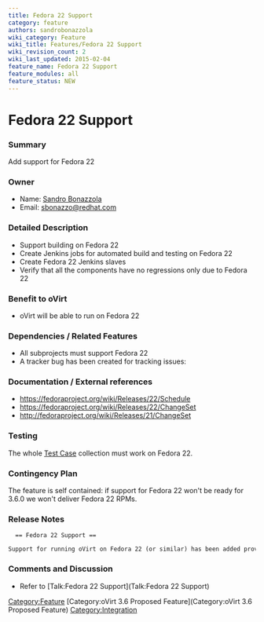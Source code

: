 ```yaml
---
title: Fedora 22 Support
category: feature
authors: sandrobonazzola
wiki_category: Feature
wiki_title: Features/Fedora 22 Support
wiki_revision_count: 2
wiki_last_updated: 2015-02-04
feature_name: Fedora 22 Support
feature_modules: all
feature_status: NEW
---
```


# Fedora 22 Support

### Summary

Add support for Fedora 22

### Owner

*   Name: [ Sandro Bonazzola](User:SandroBonazzola)
*   Email: <sbonazzo@redhat.com>

### Detailed Description

*   Support building on Fedora 22
*   Create Jenkins jobs for automated build and testing on Fedora 22
*   Create Fedora 22 Jenkins slaves
*   Verify that all the components have no regressions only due to Fedora 22

### Benefit to oVirt

*   oVirt will be able to run on Fedora 22

### Dependencies / Related Features

*   All subprojects must support Fedora 22
*   A tracker bug has been created for tracking issues:

### Documentation / External references

*   <https://fedoraproject.org/wiki/Releases/22/Schedule>
*   <https://fedoraproject.org/wiki/Releases/22/ChangeSet>
*   <http://fedoraproject.org/wiki/Releases/21/ChangeSet>

### Testing

The whole [Test Case](http://www.ovirt.org/Category:TestCase) collection must work on Fedora 22.

### Contingency Plan

The feature is self contained: if support for Fedora 22 won't be ready for 3.6.0 we won't deliver Fedora 22 RPMs.

### Release Notes

      == Fedora 22 Support ==
      Support for running oVirt on Fedora 22 (or similar) has been added providing custom packaging of Wildfly 8.2.0.

### Comments and Discussion

*   Refer to [Talk:Fedora 22 Support](Talk:Fedora 22 Support)

<Category:Feature> [Category:oVirt 3.6 Proposed Feature](Category:oVirt 3.6 Proposed Feature) <Category:Integration>

